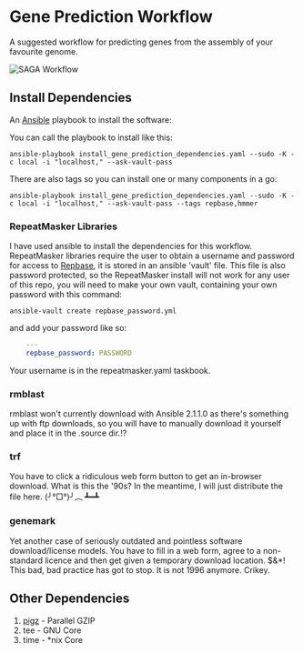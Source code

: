 # Gene Prediction Workflow

A suggested workflow for predicting genes from the assembly of your favourite genome.

![SAGA Workflow](https://github.com/guyleonard/single_cell_workflow/blob/master/images/gene_prediction.png)

## Install Dependencies

An [Ansible]() playbook to install the software:

You can call the playbook to install like this:

    ansible-playbook install_gene_prediction_dependencies.yaml --sudo -K -c local -i "localhost," --ask-vault-pass

There are also tags so you can install one or many components in a go:

    ansible-playbook install_gene_prediction_dependencies.yaml --sudo -K -c local -i "localhost," --ask-vault-pass --tags repbase,hmmer

### RepeatMasker Libraries
I have used ansible to install the dependencies for this workflow. RepeatMasker libraries require the user to obtain a username and password for access to [Repbase](http://www.girinst.org/repbase/), it is stored in an ansible 'vault' file.
This file is also password protected, so the RepeatMasker install will not work for any user of this repo, you will need to make your own vault, containing your own password
with this command:

    ansible-vault create repbase_password.yml

and add your password like so:
```yaml
    ---
    repbase_password: PASSWORD
```

Your username is in the repeatmasker.yaml taskbook.

### rmblast
rmblast won't currently download with Ansible 2.1.1.0 as there's something up with ftp downloads, so you will have to manually download it yourself and place it in the .source dir.!?

### trf
You have to click a ridiculous web form button to get an in-browser download. What is this the '90s? In the meantime, I will just distribute the file here. (╯°□°)╯︵ ┻━┻

### genemark
Yet another case of seriously outdated and pointless software download/license models. You have to fill in a web form, agree to a non-standard licence and then get given a temporary download location. $&\*! This bad, bad practice has got to stop. It is not 1996 anymore. Crikey.

## Other Dependencies
1. [pigz](http://zlib.net/pigz/) - Parallel GZIP
2. tee - GNU Core
3. time - *nix Core
